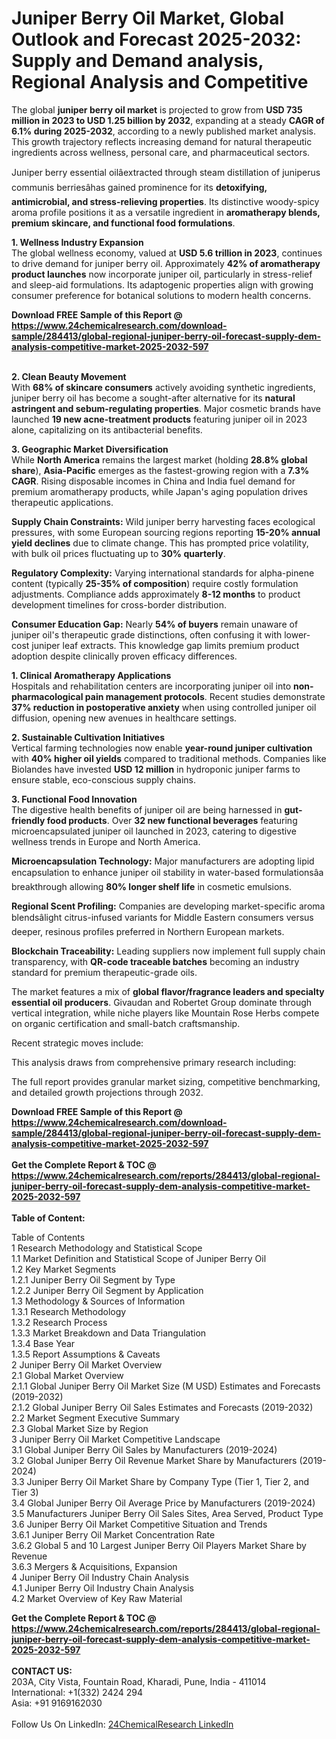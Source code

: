 <h1>Juniper Berry Oil Market, Global Outlook and Forecast 2025-2032: Supply and Demand analysis, Regional Analysis and Competitive</h1><p>The global <strong>juniper berry oil market</strong> is projected to grow from <strong>USD 735 million in 2023 to USD 1.25 billion by 2032</strong>, expanding at a steady <strong>CAGR of 6.1% during 2025-2032</strong>, according to a newly published market analysis. This growth trajectory reflects increasing demand for natural therapeutic ingredients across wellness, personal care, and pharmaceutical sectors.</p><p>Juniper berry essential oilâextracted through steam distillation of juniperus communis berriesâhas gained prominence for its <strong>detoxifying, antimicrobial, and stress-relieving properties</strong>. Its distinctive woody-spicy aroma profile positions it as a versatile ingredient in <strong>aromatherapy blends, premium skincare, and functional food formulations</strong>.</p><p><strong>1. Wellness Industry Expansion</strong><br>
The global wellness economy, valued at <strong>USD 5.6 trillion in 2023</strong>, continues to drive demand for juniper berry oil. Approximately <strong>42% of aromatherapy product launches</strong> now incorporate juniper oil, particularly in stress-relief and sleep-aid formulations. Its adaptogenic properties align with growing consumer preference for botanical solutions to modern health concerns.</p><div><b>Download FREE Sample of this Report @ 
            <a href="https://www.24chemicalresearch.com/download-sample/284413/global-regional-juniper-berry-oil-forecast-supply-dem-analysis-competitive-market-2025-2032-597">
            https://www.24chemicalresearch.com/download-sample/284413/global-regional-juniper-berry-oil-forecast-supply-dem-analysis-competitive-market-2025-2032-597</a></b></div><br><p><strong>2. Clean Beauty Movement</strong><br>
With <strong>68% of skincare consumers</strong> actively avoiding synthetic ingredients, juniper berry oil has become a sought-after alternative for its <strong>natural astringent and sebum-regulating properties</strong>. Major cosmetic brands have launched <strong>19 new acne-treatment products</strong> featuring juniper oil in 2023 alone, capitalizing on its antibacterial benefits.</p><p><strong>3. Geographic Market Diversification</strong><br>
While <strong>North America</strong> remains the largest market (holding <strong>28.8% global share</strong>), <strong>Asia-Pacific</strong> emerges as the fastest-growing region with a <strong>7.3% CAGR</strong>. Rising disposable incomes in China and India fuel demand for premium aromatherapy products, while Japan's aging population drives therapeutic applications.</p><p><strong>Supply Chain Constraints:</strong> Wild juniper berry harvesting faces ecological pressures, with some European sourcing regions reporting <strong>15-20% annual yield declines</strong> due to climate change. This has prompted price volatility, with bulk oil prices fluctuating up to <strong>30% quarterly</strong>.</p><p><strong>Regulatory Complexity:</strong> Varying international standards for alpha-pinene content (typically <strong>25-35% of composition</strong>) require costly formulation adjustments. Compliance adds approximately <strong>8-12 months</strong> to product development timelines for cross-border distribution.</p><p><strong>Consumer Education Gap:</strong> Nearly <strong>54% of buyers</strong> remain unaware of juniper oil's therapeutic grade distinctions, often confusing it with lower-cost juniper leaf extracts. This knowledge gap limits premium product adoption despite clinically proven efficacy differences.</p><p><strong>1. Clinical Aromatherapy Applications</strong><br>
Hospitals and rehabilitation centers are incorporating juniper oil into <strong>non-pharmacological pain management protocols</strong>. Recent studies demonstrate <strong>37% reduction in postoperative anxiety</strong> when using controlled juniper oil diffusion, opening new avenues in healthcare settings.</p><p><strong>2. Sustainable Cultivation Initiatives</strong><br>
Vertical farming technologies now enable <strong>year-round juniper cultivation</strong> with <strong>40% higher oil yields</strong> compared to traditional methods. Companies like Biolandes have invested <strong>USD 12 million</strong> in hydroponic juniper farms to ensure stable, eco-conscious supply chains.</p><p><strong>3. Functional Food Innovation</strong><br>
The digestive health benefits of juniper oil are being harnessed in <strong>gut-friendly food products</strong>. Over <strong>32 new functional beverages</strong> featuring microencapsulated juniper oil launched in 2023, catering to digestive wellness trends in Europe and North America.</p><p><strong>Microencapsulation Technology:</strong> Major manufacturers are adopting lipid encapsulation to enhance juniper oil stability in water-based formulationsâa breakthrough allowing <strong>80% longer shelf life</strong> in cosmetic emulsions.</p><p><strong>Regional Scent Profiling:</strong> Companies are developing market-specific aroma blendsâlight citrus-infused variants for Middle Eastern consumers versus deeper, resinous profiles preferred in Northern European markets.</p><p><strong>Blockchain Traceability:</strong> Leading suppliers now implement full supply chain transparency, with <strong>QR-code traceable batches</strong> becoming an industry standard for premium therapeutic-grade oils.</p><p>The market features a mix of <strong>global flavor/fragrance leaders and specialty essential oil producers</strong>. Givaudan and Robertet Group dominate through vertical integration, while niche players like Mountain Rose Herbs compete on organic certification and small-batch craftsmanship.</p><p>Recent strategic moves include:</p><p>This analysis draws from comprehensive primary research including:</p><p>The full report provides granular market sizing, competitive benchmarking, and detailed growth projections through 2032.</p><div><b>Download FREE Sample of this Report @ 
            <a href="https://www.24chemicalresearch.com/download-sample/284413/global-regional-juniper-berry-oil-forecast-supply-dem-analysis-competitive-market-2025-2032-597">
            https://www.24chemicalresearch.com/download-sample/284413/global-regional-juniper-berry-oil-forecast-supply-dem-analysis-competitive-market-2025-2032-597</a></b></div><br><div><b>Get the Complete Report & TOC @ 
            <a href="https://www.24chemicalresearch.com/reports/284413/global-regional-juniper-berry-oil-forecast-supply-dem-analysis-competitive-market-2025-2032-597">
            https://www.24chemicalresearch.com/reports/284413/global-regional-juniper-berry-oil-forecast-supply-dem-analysis-competitive-market-2025-2032-597</a></b></div><br>
            <b>Table of Content:</b><p>Table of Contents<br />
1 Research Methodology and Statistical Scope<br />
1.1 Market Definition and Statistical Scope of Juniper Berry Oil<br />
1.2 Key Market Segments<br />
1.2.1 Juniper Berry Oil Segment by Type<br />
1.2.2 Juniper Berry Oil Segment by Application<br />
1.3 Methodology & Sources of Information<br />
1.3.1 Research Methodology<br />
1.3.2 Research Process<br />
1.3.3 Market Breakdown and Data Triangulation<br />
1.3.4 Base Year<br />
1.3.5 Report Assumptions & Caveats<br />
2 Juniper Berry Oil Market Overview<br />
2.1 Global Market Overview<br />
2.1.1 Global Juniper Berry Oil Market Size (M USD) Estimates and Forecasts (2019-2032)<br />
2.1.2 Global Juniper Berry Oil Sales Estimates and Forecasts (2019-2032)<br />
2.2 Market Segment Executive Summary<br />
2.3 Global Market Size by Region<br />
3 Juniper Berry Oil Market Competitive Landscape<br />
3.1 Global Juniper Berry Oil Sales by Manufacturers (2019-2024)<br />
3.2 Global Juniper Berry Oil Revenue Market Share by Manufacturers (2019-2024)<br />
3.3 Juniper Berry Oil Market Share by Company Type (Tier 1, Tier 2, and Tier 3)<br />
3.4 Global Juniper Berry Oil Average Price by Manufacturers (2019-2024)<br />
3.5 Manufacturers Juniper Berry Oil Sales Sites, Area Served, Product Type<br />
3.6 Juniper Berry Oil Market Competitive Situation and Trends<br />
3.6.1 Juniper Berry Oil Market Concentration Rate<br />
3.6.2 Global 5 and 10 Largest Juniper Berry Oil Players Market Share by Revenue<br />
3.6.3 Mergers & Acquisitions, Expansion<br />
4 Juniper Berry Oil Industry Chain Analysis<br />
4.1 Juniper Berry Oil Industry Chain Analysis<br />
4.2 Market Overview of Key Raw Material</p><div><b>Get the Complete Report & TOC @ 
            <a href="https://www.24chemicalresearch.com/reports/284413/global-regional-juniper-berry-oil-forecast-supply-dem-analysis-competitive-market-2025-2032-597">
            https://www.24chemicalresearch.com/reports/284413/global-regional-juniper-berry-oil-forecast-supply-dem-analysis-competitive-market-2025-2032-597</a></b></div><br><b>CONTACT US:</b><br>
            203A, City Vista, Fountain Road, Kharadi, Pune, India - 411014<br>
            International: +1(332) 2424 294<br>
            Asia: +91 9169162030 <br><br>
            Follow Us On LinkedIn: <a href="https://www.linkedin.com/company/24chemicalresearch/">24ChemicalResearch LinkedIn</a>